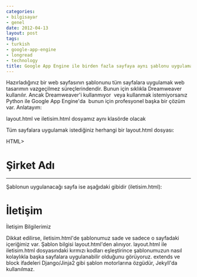 ```yaml
---
categories:
- bilgisayar
- genel
date: 2012-04-13
layout: post
tags:
- turkish
- google-app-engine
- longread
- technology
title: Google App Engine ile birden fazla sayfaya aynı şablonu uygulama
---
```


Hazırladığınız bir web sayfasının şablonunu tüm sayfalara uygulamak web tasarımın vazgeçilmez süreçlerindendir. Bunun için sıklıkla Dreamweaver kullanılır. Ancak Dreamweaver'i kullanmıyor  veya kullanmak istemiyorsanız Python ile Google App Engine'da  bunun için profesyonel başka bir çözüm var. Anlatayım:

layout.html ve iletisim.html dosyamız aynı klasörde olacak

Tüm sayfalara uygulamak istediğiniz herhangi bir layout.html dosyası:

HTML>

# Şirket Adı

* * *

Şablonun uygulanacağı sayfa ise aşağıdaki gibidir (iletisim.html):

# İletişim

İletişim Bilgilerimiz

Dikkat edilirse, iletisim.html'de şablonumuz sade ve sadece o sayfadaki içeriğimiz var. Şablon bilgisi layout.html'den alınıyor. layout.html ile iletisim.html dosyasındaki kırmızı kodları eşleştirince şablonumuzun nasıl kolaylıkla başka sayfalara uygulanabilir olduğunu görüyoruz. extends ve block ifadeleri Django/Jinja2 gibi şablon motorlarına özgüdür, Jekyll'da kullanılmaz.

